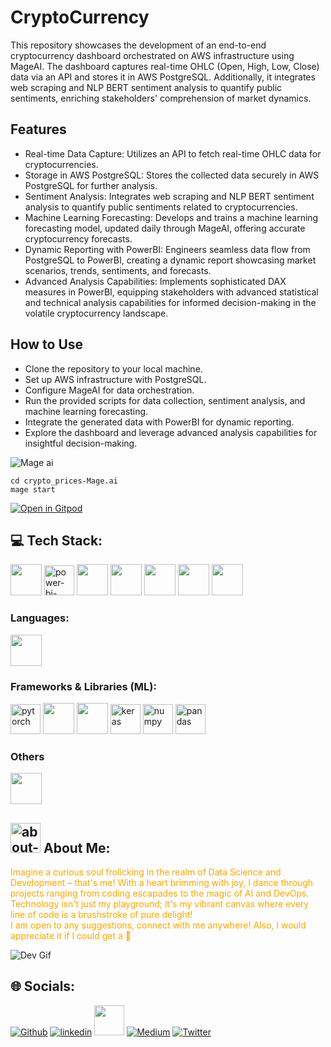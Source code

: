 # CryptoCurrency

This repository showcases the development of an end-to-end cryptocurrency dashboard orchestrated on AWS infrastructure using MageAI. The dashboard captures real-time OHLC (Open, High, Low, Close) data via an API and stores it in AWS PostgreSQL. Additionally, it integrates web scraping and NLP BERT sentiment analysis to quantify public sentiments, enriching stakeholders' comprehension of market dynamics.

## Features
- Real-time Data Capture: Utilizes an API to fetch real-time OHLC data for cryptocurrencies.
- Storage in AWS PostgreSQL: Stores the collected data securely in AWS PostgreSQL for further analysis.
- Sentiment Analysis: Integrates web scraping and NLP BERT sentiment analysis to quantify public sentiments related to cryptocurrencies.
- Machine Learning Forecasting: Develops and trains a machine learning forecasting model, updated daily through MageAI, offering accurate cryptocurrency forecasts.
- Dynamic Reporting with PowerBI: Engineers seamless data flow from PostgreSQL to PowerBI, creating a dynamic report showcasing market scenarios, trends, sentiments, and forecasts.
- Advanced Analysis Capabilities: Implements sophisticated DAX measures in PowerBI, equipping stakeholders with advanced statistical and technical analysis capabilities for informed decision-making in the volatile cryptocurrency landscape.

## How to Use
- Clone the repository to your local machine.
- Set up AWS infrastructure with PostgreSQL.
- Configure MageAI for data orchestration.
- Run the provided scripts for data collection, sentiment analysis, and machine learning forecasting.
- Integrate the generated data with PowerBI for dynamic reporting.
- Explore the dashboard and leverage advanced analysis capabilities for insightful decision-making.

![Mage ai](https://github.com/lunaSnowflake/CryptoCurrency/assets/110465395/02354665-b405-404d-924c-542ffc31f7f9)


```
cd crypto_prices-Mage.ai
mage start
```

[![Open in Gitpod](https://gitpod.io/button/open-in-gitpod.svg)](https://gitpod.io/#https://github.com/lunaSnowflake/CryptoCurrency)

## 💻 Tech Stack:
<img src="https://user-images.githubusercontent.com/25181517/183896128-ec99105a-ec1a-4d85-b08b-1aa1620b2046.png" width="50"> <!--SQL-->
<img width="48" height="48" src="https://img.icons8.com/color/48/power-bi-2021.png" alt="power-bi-2021"/> <!--PowerBI-->
<img src="https://user-images.githubusercontent.com/25181517/183896132-54262f2e-6d98-41e3-8888-e40ab5a17326.png" width="50"> <!--AWS-->
<img src="https://i.ibb.co/SXHDrpp/download.jpg" width="50"> <!--Mage.ai-->
<img src="https://user-images.githubusercontent.com/25181517/192107004-2d2fff80-d207-4916-8a3e-130fee5ee495.png" width="50"> <!--kafka-->
<img src="https://user-images.githubusercontent.com/25181517/184103699-d1b83c07-2d83-4d99-9a1e-83bd89e08117.png" width="50"> <!--Selenium-->
<img src="https://i.ibb.co/Cv2cdtM/33643075.png" width="50"> <!--Airflow-->

### Languages:
<img src="https://user-images.githubusercontent.com/25181517/183423507-c056a6f9-1ba8-4312-a350-19bcbc5a8697.png" width="50"> <!--Python-->

### Frameworks & Libraries (ML):
<img width="48" height="48" src="https://img.icons8.com/fluency/48/pytorch.png" alt="pytorch"/> <!--Pytorch-->
<img src="https://user-images.githubusercontent.com/25181517/223639822-2a01e63a-a7f9-4a39-8930-61431541bc06.png" width="50"> <!--Tensorflow-->
<img src="https://i.ibb.co/6ZqGyGR/OIP.jpg" width="50"> <!--Scikit Learn-->
<img width="48" height="48" src="https://img.icons8.com/material-rounded/24/keras.png" alt="keras"/>
<img width="48" height="48" src="https://img.icons8.com/color/48/numpy.png" alt="numpy"/>
<img width="48" height="48" src="https://img.icons8.com/color/48/pandas.png" alt="pandas"/>

### Others
<img src="https://user-images.githubusercontent.com/25181517/186884153-99edc188-e4aa-4c84-91b0-e2df260ebc33.png" width="50"> <!--Linux-->

## <img width="48" height="48" src="https://img.icons8.com/pulsar-color/48/about-me-male.png" alt="about-me-male"/> About Me:

<font color="orange">Imagine a curious soul frolicking in the realm of Data Science and Development – that's me! With a heart brimming with joy, I dance through projects ranging from coding escapades to the magic of AI and DevOps. Technology isn't just my playground; it's my vibrant canvas where every line of code is a brushstroke of pure delight! <br/> I am open to any suggestions, connect with me anywhere! Also, I would appreciate it if I could get a 🌟</font> 
<br/>

![Dev Gif](https://media.giphy.com/media/f3iwJFOVOwuy7K6FFw/giphy.gif) <br/>

## 🌐 Socials:
[![Github](https://img.icons8.com/ios-filled/50/github.png)](https://github.com/lunaSnowflake)
[![linkedin](https://img.icons8.com/fluency/48/linkedin.png)](https://www.linkedin.com/in/hussainkhatumdi/)
[<img src="https://i.ibb.co/5MsxX1w/kaggle-icon-512x512-ubnqei0x.png" width="48px">](https://www.kaggle.com/lunaticsain)
[![Medium](https://img.icons8.com/sf-regular-filled/48/medium-logo.png)](https://medium.com/@hussainkhatumadi53) 
[![Twitter](https://img.icons8.com/color/48/twitter--v1.png)](https://twitter.com/lunatic_sain) 
<br/>
<br/>


